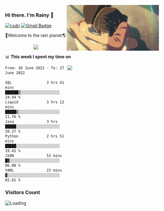 <img  align='right' height="150" src="https://github.com/LikeRainDay/LikeRainDay/blob/master/pic/img_rain_1.gif?raw=true">



### Hi there. I'm Rainy :lemon:

[![csdn](https://img.shields.io/badge/-csdn-c14438?style=flat-square&logo=c&logoColor=white)](https://blog.csdn.net/qq_15807167)
[![Gmail Badge](https://img.shields.io/badge/-gmail-c14438?style=flat-square&logo=Gmail&logoColor=white&link=mailto:houshuai0816@gmail.com)](mailto:houshuai0816@gmail.com)

🚀Welcome to the rain planet🌎

<center>
<img align='center'  src="https://source.unsplash.com/random/1200x600">
</center>

📊 **This week I spent my time on**

<img align='right'   width="300" src="https://github-readme-stats.vercel.app/api?username=LikeRainDay&show_icons=true&title_color=fff&icon_color=79ff97&text_color=9f9f9f&bg_color=151515">

<!--START_SECTION:waka-->

```text
From: 20 June 2022 - To: 27 June 2022

SQL                3 hrs 41 mins   ██████▒░░░░░░░░░░░░░░░░░░   24.94 %
Liquid             3 hrs 12 mins   █████▒░░░░░░░░░░░░░░░░░░░   21.76 %
Java               3 hrs           █████░░░░░░░░░░░░░░░░░░░░   20.37 %
Python             2 hrs 51 mins   █████░░░░░░░░░░░░░░░░░░░░   19.41 %
JSON               53 mins         █▓░░░░░░░░░░░░░░░░░░░░░░░   06.00 %
YAML               23 mins         ▓░░░░░░░░░░░░░░░░░░░░░░░░   02.61 %
```

<!--END_SECTION:waka-->

### Visitors Count
<img align="left" src = "https://profile-counter.glitch.me/LikeRainDay/count.svg" alt ="Loading">
